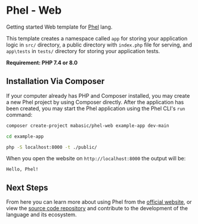 # Phel - Web

Getting started Web template for [Phel](https://phel-lang.org/) lang.

This template creates a namespace called `app` for storing your application logic in `src/` directory, a public directory with `index.php` file for serving, and `app\tests` in `tests/` directory for storing your application tests.

**Requirement: PHP 7.4 or 8.0**

## Installation Via Composer

If your computer already has PHP and Composer installed, you may create a new Phel project by using Composer directly. After the application has been created, you may start the Phel application using the Phel CLI's `run` command:

```bash
composer create-project mabasic/phel-web example-app dev-main

cd example-app

php -S localhost:8000 -t ./public/
```

When you open the website on `http://localhost:8000` the output will be:

```
Hello, Phel!
```

## Next Steps

From here you can learn more about using Phel from the [official website](https://phel-lang.org/), or view the [source code repository](https://github.com/phel-lang/phel-lang) and contribute to the development of the language and its ecosystem.
